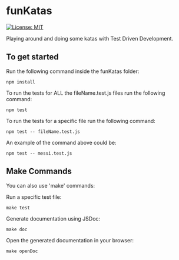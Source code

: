 # funKatas

[![License: MIT](https://img.shields.io/badge/License-MIT-green.svg)](LICENSE)

Playing around and doing some katas with Test Driven Development.

## To get started

Run the following command inside the funKatas folder:

```
npm install
```

To run the tests for ALL the fileName.test.js files run the following command:

```
npm test
```

To run the tests for a specific file run the following command:

```
npm test -- fileName.test.js
```

An example of the command above could be:

```
npm test -- messi.test.js
```

## Make Commands

You can also use 'make' commands:

Run a specific test file:

```
make test
```

Generate documentation using JSDoc:

```
make doc
```

Open the generated documentation in your browser:

```
make openDoc
```
